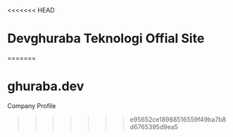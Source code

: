 <<<<<<< HEAD
# Devghuraba Teknologi Offial Site
=======
# ghuraba.dev
Company Profile
>>>>>>> e95652ce18988516559f49ba7b8d6765395d9ea5
